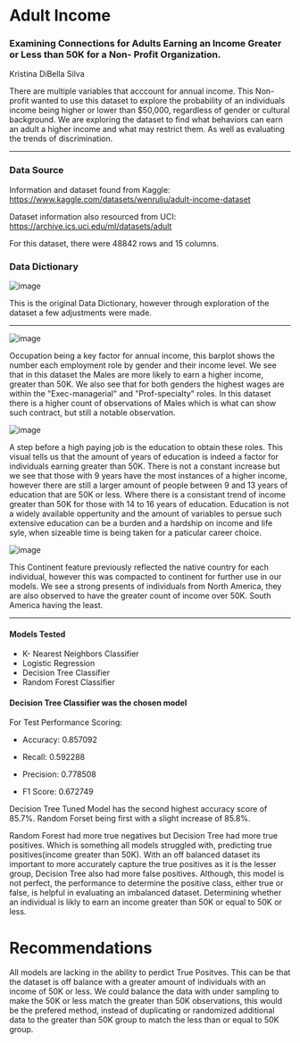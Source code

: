 # Adult Income


### Examining Connections for Adults Earning an Income Greater or Less than 50K for a Non- Profit Organization.
Kristina DiBella Silva

There are multiple variables that acccount for annual income. This Non-profit wanted to use this dataset to explore the probability of an individuals income being higher or lower than $50,000, regardless of gender or cultural background. We are exploring the dataset to find what behaviors can earn an adult a higher income and what may restrict them. As well as evaluating the trends of discrimination.

___

### Data Source
Information and dataset found from Kaggle:
https://www.kaggle.com/datasets/wenruliu/adult-income-dataset

Dataset information also resourced from UCI: 
https://archive.ics.uci.edu/ml/datasets/adult

For this dataset, there were 48842 rows and 15 columns.

### Data Dictionary
![image](https://github.com/KDiBSilva/Adult_Income/assets/122838459/762eb71a-7554-461d-b533-67d0f7206dcf)

This is the original Data Dictionary, however through exploration of the dataset a few adjustments were made. 
___


![image](https://github.com/KDiBSilva/Adult_Income/assets/122838459/c2665885-fec9-4ff1-baac-031578e6ee0f)

Occupation being a key factor for annual income, this barplot shows the number each employment role by gender and their income level. We see that in this dataset the Males are more likely to earn a higher income, greater than 50K. We also see that for both genders the highest wages are within the "Exec-managerial" and "Prof-specialty" roles. In this dataset there is a higher count of observations of Males which is what can show such contract, but still a notable observation. 


![image](https://github.com/KDiBSilva/Adult_Income/assets/122838459/99b68b14-bfb0-45f4-b898-e661854fe989)

A step before a high paying job is the education to obtain these roles. This visual tells us that the amount of years of education is indeed a factor for individuals earning greater than 50K. There is not a constant increase but we see that those with 9 years have the most instances of a higher income, however there are still a larger amount of people between 9 and 13 years of education that are 50K or less. Where there is a consistant trend of income greater than 50K for those with 14 to 16 years of education. Education is not a widely available oppertunity and the amount of variables to persue such extensive education can be a burden and a hardship on income and life syle, when sizeable time is being taken for a paticular career choice.   


![image](https://github.com/KDiBSilva/Adult_Income/assets/122838459/60f9d0fc-95f8-4c06-ac62-b220cebec679)

This Continent feature previously reflected the native country for each individual, however this was compacted to continent for further use in our models. We see a strong presents of individuals from North America, they are also observed to have the greater count of income over 50K. South America having the least. 
___
#### Models Tested
* K- Nearest Neighbors Classifier
* Logistic Regression
* Decision Tree Classifier
* Random Forest Classifier

#### Decision Tree Classifier was the chosen model

For Test Performance Scoring:

- Accuracy: 0.857092	

- Recall: 0.592288	

- Precision: 0.778508	

- F1 Score: 0.672749

Decision Tree Tuned Model has the second highest accuracy score of 85.7%. Random Forset being first with a slight increase of 85.8%.

Random Forest had more true negatives but Decision Tree had more true positives. Which is something all models struggled with, predicting true positives(income greater than 50K). With an off balanced dataset its important to more accurately capture the true positives as it is the lesser group, Decision Tree also had more false positives. Although, this model is not perfect, the performance to determine the positive class, either true or false, is helpful in evaluating an imbalanced dataset. Determining whether an individual is likly to earn an income greater than 50K or equal to 50K or less. 


# Recommendations 

All models are  lacking in the ability to perdict True Positves. This can be that the dataset is off balance with a greater amount of individuals with an income of 50K or less. We could balance the data with under sampling to make the 50K or less match the greater than 50K observations, this would be the prefered method, instead of duplicating or randomized additional data to the greater than 50K group to match the less than or equal to 50K group.
